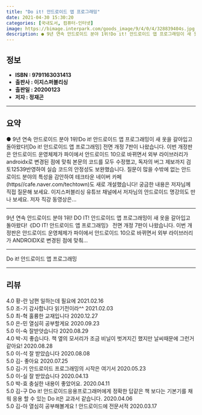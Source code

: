 ```yaml
---
title: "Do it! 안드로이드 앱 프로그래밍"
date: 2021-04-30 15:30:20
categories: [국내도서, 컴퓨터-인터넷]
image: https://bimage.interpark.com/goods_image/9/4/0/4/328839404s.jpg
description: ● 9년 연속 안드로이드 분야 1위!Do it! 안드로이드 앱 프로그래밍이 새 옷을 갈아입고 돌아왔다![Do it! 안드로이드 앱 프로그래밍] 전면 개정 7판이 나왔습니다. 이번 개정판은 안드로이드 운영체제가 파이에서 안드로이드 10으로 바뀌면서 외부 라이브러리가 androidx로 변
---
```


## **정보**

- **ISBN : 9791163031413**
- **출판사 : 이지스퍼블리싱**
- **출판일 : 20200123**
- **저자 : 정재곤**

------



## **요약**

●  9년 연속 안드로이드 분야 1위!Do it! 안드로이드 앱 프로그래밍이 새 옷을 갈아입고 돌아왔다![Do it! 안드로이드 앱 프로그래밍] 전면 개정 7판이 나왔습니다. 이번 개정판은 안드로이드 운영체제가 파이에서 안드로이드 10으로 바뀌면서 외부 라이브러리가 androidx로 변경된 점에 맞춰 본문의 코드를 모두 수정했고, 독자의 버그 제보까지 검토12539반영하여 실습 코드의 안정성도 보완했습니다. 질문이 많을 수밖에 없는 안드로이드 분야의 특성을 감안하여 테크타운 네이버 카페(https//cafe.naver.com/techtown)도 새로 개설했습니다! 궁금한 내용은 저자님께 직접 질문해 보세요. 이지스퍼블리싱 유튜브 채널에서 저자님의 안드로이드 명강의도 만나 보세요. 저자 직강 동영상은...

------

9년 연속 안드로이드 분야 1위!
DO IT! 안드로이드 앱 프로그래밍이 새 옷을 갈아입고 돌아왔다!《DO IT! 안드로이드 앱 프로그래밍》 전면 개정 7판이 나왔습니다. 이번 개정판은 안드로이드 운영체제가 파이에서 안드로이드 10으로 바뀌면서 외부 라이브러리가 ANDROIDX로 변경된 점에 맞춰... 

------


Do it! 안드로이드 앱 프로그래밍 

------


## **리뷰** 

4.0 황-란 남편 일하는데 필요에 2021.02.16 <br/>5.0 조-기 감사합니다 읽기전이라^^ 2021.02.03 <br/>5.0 최-혁 훌륭한 교재입니다 2020.12.27 <br/>5.0 은-민 열심히 공부할게요 2020.09.23 <br/>5.0 이-숙 잘받얏습니다 2020.08.29 <br/>4.0 박-지 좋습니다. 책 옆의 모서리가 조금 비닐이 벗겨지긴 했지만 날씨때문에 그런거 같아요! 2020.08.28 <br/>5.0 이-석 잘 받았습니다 2020.08.08 <br/>5.0 김- 좋아요 2020.07.25 <br/>5.0 김-기 안드로이드 프로그래밍의 시작은 여기서 2020.05.23 <br/>5.0 이-실 잘 받았습니다 2020.04.13 <br/>5.0 박-효 충실한 내용이 좋았어요. 2020.04.11 <br/>5.0 김-구 Do it! 안드로이드응용프로그래머에게 정확한 답같은 책 보다는 기본기를 채워 응용 할 수 있는 Do it은 교과서 같습니다. 2020.04.06 <br/>5.0 김-아 열심히 공부해볼게요 ! 안드로이드에 전문서적 2020.03.17 <br/>